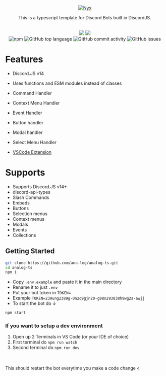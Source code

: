 <p align="center">
  <a href="#">
    <img alt="Nyx" src="https://cdn.discordapp.com/attachments/762378948566319136/1004125412261101650/analog_ts_logo.svg"/>
  </a>
</p>

<div align="center">
  
  This is a typescript template for Discord Bots built in DiscordJS.
  
  <br />
</div>
<div align="center">
  <img src="https://img.shields.io/badge/TypeScript-007ACC?style=for-the-badge&logo=typescript&logoColor=white">
  <img src="https://img.shields.io/badge/Prisma-3982CE?style=for-the-badge&logo=Prisma&logoColor=white">
  
</div>
<div align="center">
  <img alt="npm" src="https://img.shields.io/npm/v/discord.js?label=D.JS&style=flat-square">
  <img alt="GitHub top language" src="https://img.shields.io/github/languages/top/ana-log/analog-ts?style=flat-square">
  <img alt="GitHub commit activity" src="https://img.shields.io/github/commit-activity/w/ana-log/analog-ts?style=flat-square">
  <img alt="GitHub issues" src="https://img.shields.io/github/issues/ana-log/analog-ts?style=flat-square">
</div>

# Features
- Discord.JS v14
- Uses functions and ESM modules instead of classes
- Command Handler
- Context Menu Handler
- Event Handler
- Button handler
- Modal handler
- Select Menu Handler

- [VSCode Extension](https://marketplace.visualstudio.com/items?itemName=BossDaily.analog-ts-snippets&ssr=false)

# Supports
- Supports Discord.JS v14+
- discord-api-types
- Slash Commands
- Embeds
- Buttons
- Selection menus
- Context menus
- Modals
- Events
- Collections

## Getting Started

```sh
git clone https://github.com/ana-log/analog-ts.git
cd analog-ts
npm i
```
- Copy `.env.example` and paste it in the main directory
- Rename it to just `.env`
- Put your bot token in `TOKEN=` 
- Example `TOKEN=239ung2389g-0n2q9gjn20-g98n293838h9wg2a-awjj`
- To start the bot do ↓
```sh
npm start
```
### If you want to setup a dev environment 
1. Open up 2 Terminals in VS Code (or your IDE of choice)
2. First terminal do `npm run watch`
3. Second terminal do `npm run dev` 
<br>
<br>
This should restart the bot everytime you make a code change
<
<br>